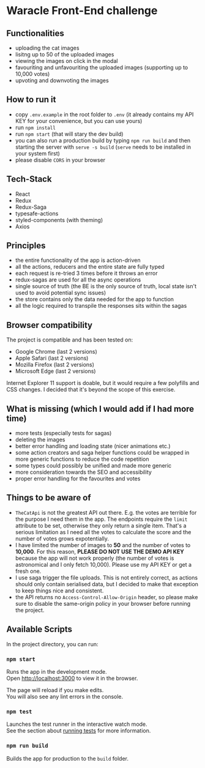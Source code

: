 # Waracle Front-End challenge

## Functionalities

- uploading the cat images
- lisitng up to 50 of the uploaded images
- viewing the images on click in the modal
- favouriting and unfavouriting the uploaded images (supporting up to 10,000 votes)
- upvoting and downvoting the images

## How to run it

- copy `.env.example` in the root folder to `.env` (it already contains my API KEY for your convenience, but you can use yours)
- run `npm install`
- run `npm start` (that will stary the dev build)
- you can also run a production build by typing `npm run build` and then starting the server with `serve -s build` (`serve` needs to be installed in your system first)
- please disable `CORS` in your browser

## Tech-Stack

- React
- Redux
- Redux-Saga
- typesafe-actions
- styled-components (with theming)
- Axios

## Principles

- the entire functionality of the app is action-driven
- all the actions, reducers and the entire state are fully typed
- each request is re-tried 3 times before it throws an error
- redux-sagas are used for all the async operations
- single source of truth (the BE is the only source of truth, local state isn't used to avoid potential sync issues)
- the store contains only the data needed for the app to function
- all the logic required to transpile the responses sits within the sagas

## Browser compatibility

The project is compatible and has been tested on:

- Google Chrome (last 2 versions)
- Apple Safari (last 2 versions)
- Mozilla Firefox (last 2 versions)
- Microsoft Edge (last 2 versions)

Internet Explorer 11 support is doable, but it would require a few polyfills and CSS changes. I decided that it's beyond the scope of this exercise.

## What is missing (which I would add if I had more time)

- more tests (especially tests for sagas)
- deleting the images
- better error handling and loading state (nicer animations etc.)
- some action creators and saga helper functions could be wrapped in more generic functions to reduce the code repetition
- some types could possibly be unified and made more generic
- more consideration towards the SEO and accessibility
- proper error handling for the favourites and votes
  
## Things to be aware of

- `TheCatApi` is not the greatest API out there. E.g. the votes are terrible for the purpose I need them in the app. The endpoints require the `limit` attribute to be set, otherwise they only return a single item. That's a serious limitation as I need all the votes to calculate the score and the number of votes grows expotentially.
- I have limited the number of images to **50** and the number of votes to **10,000**. For this reason, **PLEASE DO NOT USE THE DEMO API KEY** because the app will not work properly (the number of votes is astronomical and I only fetch 10,000). Please use my API KEY or get a fresh one.
- I use saga trigger the file uploads. This is not entirely correct, as actions should only contain serialised data, but I decided to make that exception to keep things nice and consistent.
- the API returns no `Access-Control-Allow-Origin` header, so please make sure to disable the same-origin policy in your browser before running the project.

## Available Scripts

In the project directory, you can run:

### `npm start`

Runs the app in the development mode.<br />
Open [http://localhost:3000](http://localhost:3000) to view it in the browser.

The page will reload if you make edits.<br />
You will also see any lint errors in the console.

### `npm test`

Launches the test runner in the interactive watch mode.<br />
See the section about [running tests](https://facebook.github.io/create-react-app/docs/running-tests) for more information.

### `npm run build`

Builds the app for production to the `build` folder.<br />

